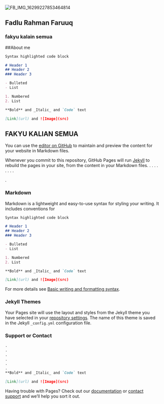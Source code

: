 
![FB_IMG_16299227853464814](https://user-images.githubusercontent.com/96899293/148060088-103f98ae-b736-4a07-85c7-5d1b09a1cc30.jpg)

## Fadlu Rahman Faruuq
### fakyu kalain semua

##About me
```markdown
Syntax highlighted code block

# Header 1
## Header 2
### Header 3

- Bulleted
- List

1. Numbered
2. List

**Bold** and _Italic_ and `Code` text

[Link](url) and ![Image](src)
```

## FAKYU KALIAN SEMUA

You can use the [editor on GitHub](https://github.com/fadluu/fadluu.github.io/edit/main/index.md) to maintain and preview the content for your website in Markdown files.

Whenever you commit to this repository, GitHub Pages will run [Jekyll](https://jekyllrb.com/) to rebuild the pages in your site, from the content in your Markdown files.
.
.
.
.
.
.
.
.

 
.
### Markdown

Markdown is a lightweight and easy-to-use syntax for styling your writing. It includes conventions for

```markdown
Syntax highlighted code block

# Header 1
## Header 2
### Header 3

- Bulleted
- List

1. Numbered
2. List

**Bold** and _Italic_ and `Code` text

[Link](url) and ![Image](src)
```

For more details see [Basic writing and formatting syntax](https://docs.github.com/en/github/writing-on-github/getting-started-with-writing-and-formatting-on-github/basic-writing-and-formatting-syntax).

### Jekyll Themes

Your Pages site will use the layout and styles from the Jekyll theme you have selected in your [repository settings](https://github.com/fadluu/fadluu.github.io/settings/pages). The name of this theme is saved in the Jekyll `_config.yml` configuration file.

### Support or Contact

```markdown
.
.
.
.
.
.
**Bold** and _Italic_ and `Code` text

[Link](url) and ![Image](src)
```


Having trouble with Pages? Check out our [documentation](https://docs.github.com/categories/github-pages-basics/) or [contact support](https://support.github.com/contact) and we’ll help you sort it out.
